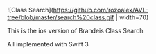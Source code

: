 
![Class Search](https://github.com/rozoalex/AVL-tree/blob/master/search%20class.gif | width=70)

This is the ios version of Brandeis Class Search

All implemented with Swift 3

